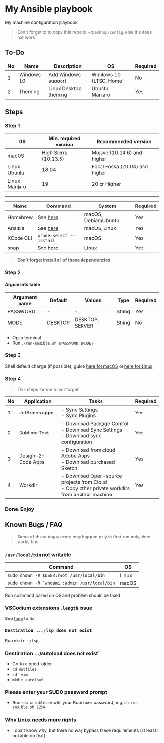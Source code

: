 # My Ansible playbook

My machine configuration playbook

> Don't forget to to copy this repo to `~/Desktop/config`, else it's does not work

## To-Do

| No  | Name       | Description           | OS                      | Required |
| --- | ---------- | --------------------- | ----------------------- | -------- |
| 1   | Windows 10 | Add Windows support   | Windows 10 (LTSC, Home) | No       |
| 2   | Theming    | Linux Desktop theming | Ubuntu<br/>Manjaro      | Yes      |

## Steps

### Step 1

| OS            | Min. required version | Recommended version            |
| ------------- | --------------------- | ------------------------------ |
| macOS         | High Sierra (10.13.6) | Mojave (10.14.6) and higher    |
| Linux Ubuntu  | 18.04                 | Focal Fossa (20.04) and higher |
| Linux Manjaro | 19                    | 20 or Higher                   |

---

| Name      | Command                                                                                        | System               | Required |
| --------- | ---------------------------------------------------------------------------------------------- | -------------------- | -------- |
| Homebrew  | See [here](https://brew.sh)                                                                    | macOS, Debian/Ubuntu | Yes      |
| Ansible   | See [here](https://docs.ansible.com/ansible/latest/installation_guide/intro_installation.html) | macOS, Linux         | Yes      |
| XCode CLI | `xcode-select --install`                                                                       | macOS                | Yes      |
| snap      | See [here](https://snapcraft.io/docs/installing-snap-on-ubuntu)                                | Linux                | Yes      |

> **Don't forget install all of these dependencies**

### Step 2

#### Arguments table

| Argument name | Default | Values          | Type   | Required |
| ------------- | ------- | --------------- | ------ | -------- |
| PASSWORD      | -       | -               | String | Yes      |
| MODE          | DESKTOP | DESKTOP, SERVER | String | No       |

- Open terminal
- Run `./run-ansible.sh $PASSWORD $MODE?`

### Step 3

Shell default change (if possible), guide [here for macOS](https://stackoverflow.com/a/26321141) or [here for Linux](https://superuser.com/a/119216)

### Step 4

> This steps for me to not forget

| No  | Application        | Tasks                                                                                             | Required |
| --- | ------------------ | ------------------------------------------------------------------------------------------------- | -------- |
| 1   | JetBrains apps     | - Sync Settings<br/> - Sync Plugins                                                               | Yes      |
| 2   | Sublime Text       | - Download Package Control<br/>- Download Sync Settings<br/>- Download sync configuration         | Yes      |
| 3   | Design-2-Code Apps | - Download from cloud Adobe Apps<br/>- Download purchased Sketch                                  | Yes      |
| 4   | Workdir            | - Download Open-source projects from Cloud<br/>- Copy other private workdirs from another machine | Yes      |

### Done. Enjoy

## Known Bugs / FAQ

> Some of these bugs/errors may happen only in first-run only, then works fine

### `/usr/local/bin` not writable

| Command                                           | OS    |
| ------------------------------------------------- | ----- |
| `sudo chown -R $USER:root /usr/local/bin`         | Linux |
| `` sudo chown -R `whoami`:admin /usr/local/bin `` | macOS |

Run command based on OS and problem should be fixed

### VSCodium extensions `.length` issue

See [here](https://github.com/VSCodium/vscodium/issues/430#issuecomment-646312604) to fix

### `Destination .../lsp does not exist`

Run `mkdir ~/lsp`

### Destination .../autoload does not exist`

- Go-to cloned folder
- `cd dotfiles`
- `cd .vim`
- `mkdir autoload`

### Please enter your SUDO password prompt

- Run `run-ansible.sh` with your Root user password, e.g. `sh run-ansible.sh 1234`

### Why Linux needs more rights

- I don't know why, but there no way bypass these requirements (at least i not able do that)

